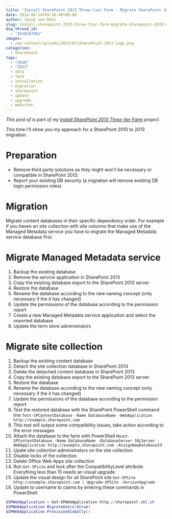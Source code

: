 ```yaml
---
title: 'Install SharePoint 2013 Three-tier Farm - Migrate SharePoint 2010 Data'
date: 2014-04-14T09:36:40+00:00
author: Janik von Rotz
slug: install-sharepoint-2013-three-tier-farm-migrate-sharepoint-2010-data
dsq_thread_id:
  - "2610197461"
images:
  - /wp-content/uploads/2013/07/SharePoint-2013-Logo.png
categories:
  - SharePoint
tags:
  - "2010"
  - "2013"
  - data
  - farm
  - installation
  - migration
  - sharepoint
  - update
  - upgrade
  - websites
---
```

*This post of is part of my [Install SharePoint 2013 Three-tier Farm](https://janikvonrotz.ch/projects/install-sharepoint-2013-three-tier-farm/) project.*

This time I'll show you my approach for a SharePoint 2010 to 2013 migration.
<!--more-->
# Preparation

* Remove third party solutions as they might won't be necessary or compatible in SharePoint 2013.
* Report your existing DB security (a migration will remove existing DB login permission roles).

# Migration

Migrate content databases in their specific dependency order. For example if you haven an site collection with site columns that make use of the Managed Metadata service you have to migrate the Managed Metadata service database first.

# Migrate Managed Metadata service

1. Backup the existing database
2. Remove the service application in SharePoint 2013
3. Copy the existing database export to the SharePoint 2013 server
4. Restore the database
5. Rename the database according to the new naming concept (only necessary if the it has changed)
6. Update the permissions of the database according to the permission report
7. Create a new Managed Metadata service application and select the imported database
8. Update the term store administrators

# Migrate site collection

1. Backup the existing content database
2. Detach the site collection database in SharePoint 2013
3. Delete the detached content database in SharePoint 2013
4. Copy the existing database export to the SharePoint 2013 server
5. Restore the database
6. Rename the database according to the new naming concept (only necessary if the it has changed)
7. Update the permissions of the database according to the permission report
8. Test the restored database with the SharePoint PowerShell command line `Test-SPContentDatabase -Name DatabaseName -WebApplication http://example.sharepoint.com`
9. This test will output some compatibility issues, take action according to the error messages
10. Attach the database to the farm with PowerShell `Mount-SPContentDatabase -Name DatabaseName -DatabaseServer SQLServer -WebApplication http://example.sharepoint.com -AssignNewDatabaseId` 
11. Upate site collection administrators on the site collection
12. Disable locks of the collection
13. Delete Office Web Apps site collection
14. Run `Get-SPsite` and look after the CompatibilityLevel attribute. Everything less than 15 needs an visual upgrade
15. Update the visual design for all SharePoint site `Get-SPSite http://example.sharepoint.com | Upgrade-SPSite -VersionUpgrade`
16. Update to username to claims by entering these commands in PowerShell:
```powershell
$SPWebApplication = Get-SPWebApplication http://sharepoint.vbl.ch
$SPWebApplication.MigrateUsers($true)
$SPWebApplication.ProvisionGlobally()
```

